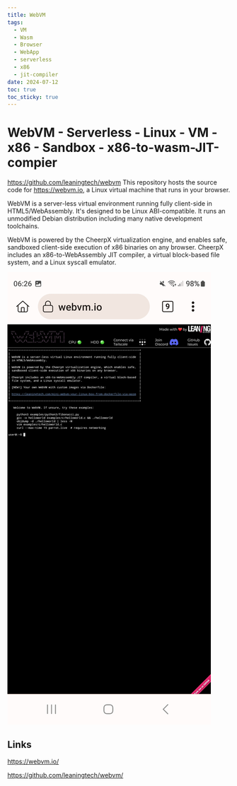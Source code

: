 ```yaml
---
title: WebVM
tags:
  - VM
  - Wasm
  - Browser
  - WebApp
  - serverless
  - x86
  - jit-compiler
date: 2024-07-12
toc: true
toc_sticky: true
---
```


# WebVM - Serverless - Linux - VM - x86 - Sandbox - x86-to-wasm-JIT-compier  

https://github.com/leaningtech/webvm
This repository hosts the source code for https://webvm.io, a Linux virtual machine that runs in your browser.



WebVM is a server-less virtual environment running fully client-side in HTML5/WebAssembly. It's designed to be Linux ABI-compatible. It runs an unmodified Debian distribution including many native development toolchains.

WebVM is powered by the CheerpX virtualization engine, and enables safe, sandboxed client-side execution of x86 binaries on any browser. CheerpX includes an x86-to-WebAssembly JIT compiler, a virtual block-based file system, and a Linux syscall emulator.





![](../_asset/2024-07-12-webvm_image_1.jpg)
## Links

https://webvm.io/

https://github.com/leaningtech/webvm/



